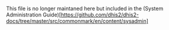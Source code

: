 This file is no longer maintaned here but included in the (System Administration Guide)[https://github.com/dhis2/dhis2-docs/tree/master/src/commonmark/en/content/sysadmin]
